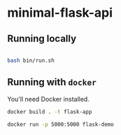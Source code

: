 # minimal-flask-api

## Running locally

```bash

```

```bash
bash bin/run.sh
```

## Running with `docker`

You'll need Docker installed.

```bash
docker build . -t flask-app
```

```bash
docker run -p 5000:5000 flask-demo
```
